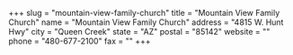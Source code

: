 +++
slug = "mountain-view-family-church"
title = "Mountain View Family Church"
name = "Mountain View Family Church"
address = "4815 W. Hunt Hwy"
city = "Queen Creek"
state = "AZ"
postal = "85142"
website = ""
phone = "480-677-2100"
fax = ""
+++
